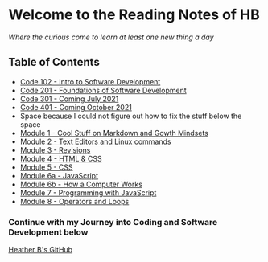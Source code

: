 # Welcome to the Reading Notes of HB
*Where the curious come to learn at least one new thing a day*

## Table of Contents
- [Code 102 - Intro to Software Development](/code102/code102.md)
- [Code 201 - Foundations of Software Development](/code201/code201.md)
- [Code 301 - Coming July 2021](code301/code301.md)
- [Code 401 - Coming October 2021](/code401/code401.md)
- Space because I could not figure out how to fix the stuff below the space
- [Module 1 - Cool Stuff on Markdown and Gowth Mindsets](/module1/module1.md)
- [Module 2 - Text Editors and Linux commands](/module2/module2.md)
- [Module 3 - Revisions](/module3/module3.md)
- [Module 4 - HTML & CSS](/module4/module4.md)
- [Module 5 - CSS](/module5/module5.md)
- [Module 6a - JavaScript](/module6/module6a.md)
- [Module 6b - How a Computer Works](/module6/module6b.md)
- [Module 7 - Programming with JavaScript](/module7/module7.md)
- [Module 8 - Operators and Loops](/module8/module8.md)



### Continue with my Journey into Coding and Software Development below
[Heather B's GitHub](https://github.com/vbchomp)




